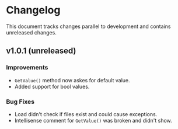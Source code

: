 # Changelog
This document tracks changes parallel to development and contains unreleased changes.

## v1.0.1 (unreleased)
### Improvements
* `GetValue()` method now askes for default value.
* Added support for bool values.

### Bug Fixes
* Load didn't check if files exist and could cause exceptions.
* Intellisense comment for `GetValue()` was broken and didn't show.
